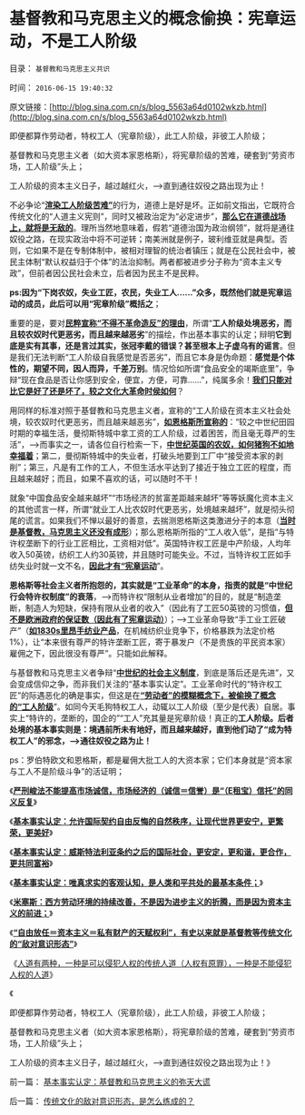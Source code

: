 # 基督教和马克思主义的概念偷换：宪章运动，不是工人阶级

目录： `基督教和马克思主义共识` 

时间： `2016-06-15 19:40:32` 

原文链接：[http://blog.sina.com.cn/s/blog_5563a64d0102wkzb.html](http://blog.sina.com.cn/s/blog_5563a64d0102wkzb.html)

即便都算作劳动者，特权工人（宪章阶级），此工人阶级，非彼工人阶级；

基督教和马克思主义者（如大资本家恩格斯），将宪章阶级的苦难，硬套到“劳资市场，工人阶级”头上；

工人阶级的资本主义日子，越过越红火，——>直到通往奴役之路出现为止！

不必争论“[**渲染工人阶级苦难”**](../../../2012/8/31/让民主滚开！特权工人阶级不答应！.md)的行为，道德上是好是坏。正如前文指出，它既符合传统文化的“人道主义宪则”，同时又被政治定为“必定进步”，[**那么它在道德战场上，就将是无敌的**](../../../2009/8/11/改革攻坚的雷区，坚在那里？危险在那里？.md)。理所当然地意味着，假若“道德治国为政治纲领”，就将是通往奴役之路，在现实政治中将不可逆转；南美洲就是例子，玻利维亚就是典型。否则，它如果不是在专制体制中，被相对理智的统治者镇压；就是在公民社会中，被民主体制“默认权益归于个体”的法治抑制。两者都被进步分子称为“资本主义专政”，但前者因公民社会未立，后者因为民主不是民粹。

**ps:因为“下岗农奴，失业工匠，农民，失业工人……”众多，既然他们就是宪章运动的成员，此后可以用“宪章阶级”概括之**；

重要的是，要对[**民粹宣称“不得不革命造反”的理由**](http://darthvad.blog.163.com/blog/static/53399470201110141958105/)，所谓“**工人阶级处境恶劣，而且较农奴时代更恶劣，而且越来越恶劣**”的描绘，作出基本事实的认定；辩明**它到底是实有其事，还是言过其实，张冠李戴的错误？甚至根本上子虚乌有的谣言**。但是我们无法判断“工人阶级自我感觉是否恶劣”，而且它本身是伪命题：**感觉是个体性的，期望不同，因人而异，千差万别**。情况恰如所谓“食品安全的竭斯底里”，争辩“现在食品是否让你感到安全，便宜，方便，可靠……”，纯属多余！[**我们只能对比它是好了还是坏了，较之文化大革命时侯如何**](../../../2012/5/7/乌托邦的诸神与天堂.md)？

用同样的标准对照于基督教和马克思主义者，宣称的“工人阶级在资本主义社会处境，较农奴时代更恶劣，而且越来越恶劣”，[**如恩格斯所宣称的**](../../../2010/1/15/中西古今唯心社会科学的共同论证手法.md)：“较之中世纪田园时期的幸福生活，曼彻斯特城中拿工资的工人阶级，过着困苦，而且毫无尊严的生活”，——>而事实之一，请各位自行检索一下，[**中世纪英国的农奴，如何猪狗不如地幸福着**](../../../2011/11/26/中世纪农奴庄园的游戏规则.md)；第二，曼彻斯特城中的失业者，打破头地要到工厂中“接受资本家的剥削”；第三，凡是有工作的工人，不但生活水平达到了接近于独立工匠的程度，而且越来越好；而且，如果不喜欢的话，可以随时不干！

就象“中国食品安全越来越坏”“市场经济的贫富差距越来越坏”等等妖魔化资本主义的其他谎言一样，所谓“就业工人比农奴时代更恶劣，处境越来越坏”，就是彻头彻尾的谎言。如果我们不惮以最好的善意，去揣测恩格斯这类激进分子的本意（[**当时是基督教，马克思主义还没有成形**](../../../2009/5/9/人性本私！马列信仰和唯心主义的关系.md)）；那么恩格斯所指的“工人收入低”，是指“与特许权垄断下的行业工匠相比，工资相对低”。英国特许权工匠是中产阶级，人均年收入50英镑，纺织工人约30英镑，并且随时可能失业。不过，当特许权工匠如手纺失业时就一文不名，[**因此才有“宪章运动**](../../../2013/9/22/宪章运动确实是历史的里程碑.md)”。

**恩格斯等社会主义者所抱怨的，其实就是“工业革命”的本身，指责的就是“中世纪行会特许权制度”的衰落**，——>而特许权“限制从业者增加”的目的，就是“制造垄断，制造人为短缺，保持有限从业者的收入”（因此有了工匠50英镑的习惯值，[**但不是欧洲政府的保证数（因此有了宪章运动）**](../../../2011/12/17/维多利亚时代自由光荣的英国.md)）；——>工业革命导致“手工业工匠破产”（[**如1830s里昂手纺业产品**](../../../2012/6/13/革命终归是无效的折腾，公有制社会人人闹革命.md)，在机械纺织业竞争下，价格暴跌为法定价格1%），让“本来很有尊严的特许垄断工匠，寄于暴发户（不是贵族的平民资本家）雇佣之下，因此很没有尊严”。只能如此解释。

与基督教和马克思主义者争辩“[**中世纪的社会主义制度**](../../../2012/6/13/社会主义制度源远流长，民主集中制是公有制基本政治模式.md)，到底是落后还是先进”，又会变成信仰之争，而非我们关注的“基本事实认定”。工业革命时代的“特许权工匠”的际遇恶化的确是事实，但这是在[**“劳动者”的模糊概念下，被偷换了概念的“工人阶级**](../../../2011/12/20/大宪章和宪章运动，工会和通往奴役之路.md)”。如同今天毛狗特权工人，动辄以工人阶级（至少是代表）自居。事实上“特许的，垄断的，国企的”“工人”充其量是宪章阶级！真正的**工人阶级。后者处境的基本事实则是：境遇前所未有地好，而且越来越好，直到他们动了“成为特权工人”的邪念，——>通往奴役之路为止！**

ps：罗伯特欧文和恩格斯，都是雇佣大批工人的大资本家；它们本身就是“资本家与工人不是阶级斗争”的活证明；

《[**严刑峻法不能提高市场诚信，市场经济的（诚信＝信誉）是“（E租宝）信托”的同义反复**](../../../2016/6/8/信誉是私有财产，公有制导致“没有（诚信＝信誉）私产”.md)》

《[**基本事实认定：允许国际契约自由反悔的自然秩序，让现代世界更安宁，更繁荣，更美好**](../../../2016/6/9/基本事实认定：反悔契约，是国际社会的普遍现象；.md)》

《[**基本事实认定：威斯特法利亚条约之后的国际社会，更安定，更和谐，更合作，更共同富裕**](../../../2016/6/10/基本事实认定：威斯特法利亚条约体系，令世界更美好.md)》

《[**基本事实认定：唯真求实的客观认知，是人类和平共处的最基本条件；**](../../../2016/6/11/基本事实认定：人类和平共处，能成其为“社会”的最基本条件；.md)》

《[**米塞斯：西方劳动环境的持续改善，不是因为进步主义的折腾，而是因为资本主义的前进；**](../../../2016/6/12/“不应反悔”是传统道德，“不能反悔”是原罪；.md)》

《[**“自由放任＝资本主义＝私有财产的天赋权利”，有史以来就是基督教等传统文化的“敌对意识形态”**](../../../2016/6/13/“自由放任＝资本主义”，历史上是妖魔化市场经济的帽子名词.md)》

《[人道有两种，一种是可以侵犯人权的传统人道（人权有原罪），一种是不能侵犯人权的人道](../../../2016/6/14/传统文化的敌对意识形态，是怎么练成的？.md)》

《

即便都算作劳动者，特权工人（宪章阶级），此工人阶级，非彼工人阶级；

基督教和马克思主义者（如大资本家恩格斯），将宪章阶级的苦难，硬套到“劳资市场，工人阶级”头上；

工人阶级的资本主义日子，越过越红火，——>直到通往奴役之路出现为止！》

前一篇： [基本事实认定：基督教和马克思主义的弥天大谎](../../../2016/6/16/基本事实认定：基督教和马克思主义的弥天大谎.md)

后一篇： [传统文化的敌对意识形态，是怎么练成的？](../../../2016/6/14/传统文化的敌对意识形态，是怎么练成的？.md)

